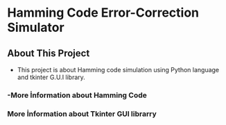 # **Hamming Code Error-Correction Simulator** # 

## **About This Project**
* This project is about Hamming code simulation using Python language and tkinter G.U.I library.

### **-More İnformation about Hamming Code**
### **More İnformation about Tkinter GUI librarry**
